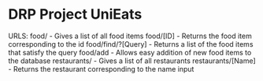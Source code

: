 # DRP Project UniEats

URLS:
food/ - Gives a list of all food items
food/[ID] - Returns the food item corresponding to the id
food/find/?[Query] - Returns a list of the food items that satisfy the query
food/add - Allows easy addition of new food items to the database
restaurants/ - Gives a list of all restaurants
restaurants/[Name] - Returns the restaurant corresponding to the name input